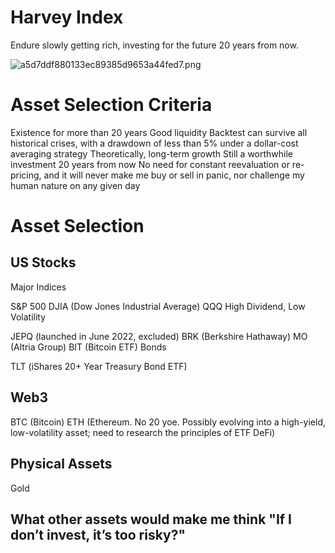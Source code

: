 # Harvey Index

Endure slowly getting rich, investing for the future 20 years from now.


![a5d7ddf880133ec89385d9653a44fed7.png](https://i.dawnlab.me/a5d7ddf880133ec89385d9653a44fed7.png)

# Asset Selection Criteria

Existence for more than 20 years
Good liquidity
Backtest can survive all historical crises, with a drawdown of less than 5% under a dollar-cost averaging strategy
Theoretically, long-term growth
Still a worthwhile investment 20 years from now
No need for constant reevaluation or re-pricing, and it will never make me buy or sell in panic, nor challenge my human nature on any given day
# Asset Selection

## US Stocks

Major Indices

S&P 500
DJIA (Dow Jones Industrial Average)
QQQ
High Dividend, Low Volatility

JEPQ (launched in June 2022, excluded)
BRK (Berkshire Hathaway)
MO (Altria Group)
BIT (Bitcoin ETF)
Bonds

TLT (iShares 20+ Year Treasury Bond ETF)

## Web3

BTC (Bitcoin)
ETH (Ethereum. No 20 yoe. Possibly evolving into a high-yield, low-volatility asset; need to research the principles of ETF DeFi)


## Physical Assets

Gold
## What other assets would make me think "If I don’t invest, it’s too risky?"
